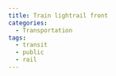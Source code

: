 ```yaml
---
title: Train lightrail front
categories:
  - Transportation
tags:
  - transit
  - public
  - rail
---
```

